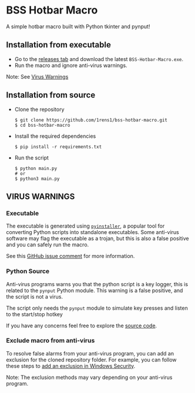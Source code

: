 # BSS Hotbar Macro
A simple hotbar macro built with Python tkinter and pynput!

## Installation from executable
* Go to the [releases tab](https://github.com/1rens1/bss-hotbar-macro/releases) and download the latest `BSS-Hotbar-Macro.exe`.
* Run the macro and ignore anti-virus warnings.

Note: See [Virus Warnings](#virus-warnings)

## Installation from source
* Clone the repository

    ```shell
    $ git clone https://github.com/1rens1/bss-hotbar-macro.git
    $ cd bss-hotbar-macro
    ```
* Install the required dependencies
  ```shell
  $ pip install -r requirements.txt
  ```
* Run the script
  ```shell
  $ python main.py
  # or
  $ python3 main.py
  ```

## VIRUS WARNINGS

### Executable

The executable is generated using [`pyinstaller`](https://pyinstaller.org/), a popular tool for converting Python scripts into standalone executables. Some anti-virus software may flag the executable as a trojan, but this is also a false positive and you can safely run the macro.

See this [GitHub issue comment](https://github.com/pyinstaller/pyinstaller/issues/5854#issuecomment-846312429) for more information.

### Python Source
Anti-virus programs warns you that the python script is a key logger, this is related to the `pynput` Python module. This warning is a false positive, and the script is not a virus.

The script only needs the `pynput` module to simulate key presses and listen to the start/stop hotkey

If you have any concerns feel free to explore the [source code](main.py).

### Exclude macro from anti-virus
To resolve false alarms from your anti-virus program, you can add an exclusion for the cloned repository folder. For example, you can follow these steps to [add an exclusion in Windows Security](https://support.microsoft.com/en-us/windows/add-an-exclusion-to-windows-security-811816c0-4dfd-af4a-47e4-c301afe13b26).

Note: The exclusion methods may vary depending on your anti-virus program.
